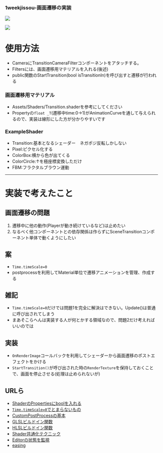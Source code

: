 ### 1weekjissou-画面遷移の実装

![](https://j.gifs.com/J8qALv.gif)

![](https://j.gifs.com/lR5LjV.gif)
# 使用方法
- CameraにTransitionCameraFilterコンポーネントをアタッチする。
- Filtersには、画面遷移用マテリアルを入れる(後述)
- public関数のStartTransition(bool isTransitionIn)を呼び出すと遷移が行われる

### 画面遷移用マテリアル

- Assets/Shaders/Transition.shaderを参考にしてください
- Propertyの`float _T`(遷移中time:0->1)がAnimationCurveを通して与えられるので、実装は線形にした方が分かりやすいです

### ExampleShader
- Transition:基本となるシェーダー　ネガポジ反転しかしない
- Pixel:ピクセル化する
- ColorBox:横から色が出てくる
- ColorCircle:↑を極座標変換しただけ
- FBM:フラクタルブラウン運動
---

# 実装で考えたこと

## 画面遷移の問題
1. 遷移中に他の動作(Playerが動き続けているなど)は止めたい
2. なるべく他コンポーネントとの依存関係は作らずにSceneTransitionコンポーネント単体で動くようにしたい

## 案
- `Time.timeScale=0`
- postprocessを利用してMaterial単位で遷移アニメーションを管理、作成する

## 雑記

- `Time.timeScale=0`だけでは問題1を完全に解決はできない。Update()は普通に呼び出されてしまう
- まあそこらへんは実装する人が何とかする領域なので、問題2だけ考えればいいのでは

## 実装
- `OnRenderImage`コールバックを利用してシェーダーから画面遷移のポストエフェクトをかける
- `StartTransition()`が呼び出された時の`RenderTexture`を保持しておくことで、画面を停止させる(処理は止められないが)

## URLら

- [ShaderのPropertiesにboolを入れる](https://docs.unity3d.com/Manual/SL-Properties.html)
- [`Time.timeScale=0`でとまらないもの](https://tech.pjin.jp/blog/2016/12/20/unity_skill_7/)
- [CustomPostProcessの基本](https://qiita.com/Hirai0827/items/4946ee4b8b52d6f1da27)
- [GLSLビルドイン関数](https://qiita.com/edo_m18/items/71f6064f3355be7e4f45)
- [HLSLビルドイン関数](https://docs.microsoft.com/ja-jp/previous-versions/direct-x/bb509611(v=vs.85)?redirectedfrom=MSDN)
- [Shader共通化テクニック](https://light11.hatenadiary.com/entry/2019/01/20/013748)
- [Editorの状態を監視](https://kan-kikuchi.hatenablog.com/entry/playModeStateChanged)
- [easing](https://easings.net/)



